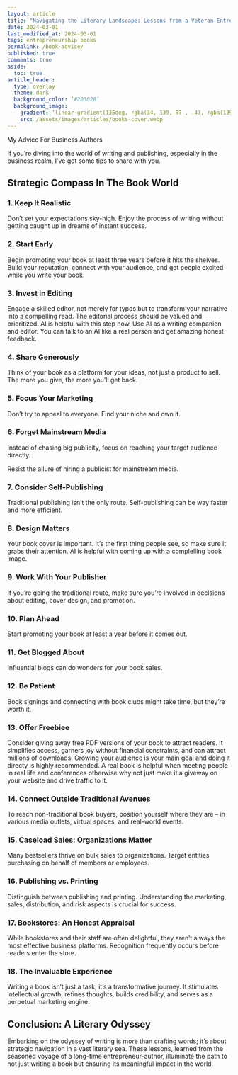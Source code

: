 ```yaml
---
layout: article
title: "Navigating the Literary Landscape: Lessons from a Veteran Entrepreneur-Author"
date: 2024-03-01
last_modified_at: 2024-03-01
tags: entrepreneurship books
permalink: /book-advice/
published: true
comments: true
aside:
  toc: true
article_header:
  type: overlay
  theme: dark
  background_color: ’#203028’
  background_image:
    gradient: ‘linear-gradient(135deg, rgba(34, 139, 87 , .4), rgba(139, 34, 139, .4))’
    src: /assets/images/articles/books-cover.webp
---
```

My Advice For Business Authors
<!--more--> 

If you’re diving into the world of writing and publishing, especially in the business realm, I’ve got some tips to share with you.

## Strategic Compass In The Book World

### 1. Keep It Realistic

Don’t set your expectations sky-high. Enjoy the process of writing without getting caught up in dreams of instant success.

### 2. Start Early

Begin promoting your book at least three years before it hits the shelves. Build your reputation, connect with your audience, and get people excited while you write your book.

### 3. Invest in Editing

Engage a skilled editor, not merely for typos but to transform your narrative into a compelling read. The editorial process should be valued and prioritized. AI is helpful with this step now. Use AI as a writing companion and editor. You can talk to an AI like a real person and get amazing honest feedback.

### 4. Share Generously

Think of your book as a platform for your ideas, not just a product to sell. The more you give, the more you’ll get back.

### 5. Focus Your Marketing

Don’t try to appeal to everyone. Find your niche and own it.

### 6. Forget Mainstream Media

Instead of chasing big publicity, focus on reaching your target audience directly.

Resist the allure of hiring a publicist for mainstream media. 

### 7. Consider Self-Publishing

Traditional publishing isn’t the only route. Self-publishing can be way faster and more efficient.

### 8. Design Matters

Your book cover is important. It’s the first thing people see, so make sure it grabs their attention. AI is helpful with coming up with a complelling book image.

### 9. Work With Your Publisher

If you’re going the traditional route, make sure you’re involved in decisions about editing, cover design, and promotion.

### 10. Plan Ahead

Start promoting your book at least a year before it comes out.

### 11. Get Blogged About

Influential blogs can do wonders for your book sales.

### 12. Be Patient

Book signings and connecting with book clubs might take time, but they’re worth it.

### 13. Offer Freebiee

Consider giving away free PDF versions of your book to attract readers. It simplifies access, garners joy without financial constraints, and can attract millions of downloads. Growing your audience is your main goal and doing it directy is highly recommended. A real book is helpful when meeting people in real life and conferences otherwise why not just make it a giveway on your website and drive traffic to it.

### 14. Connect Outside Traditional Avenues

To reach non-traditional book buyers, position yourself where they are – in various media outlets, virtual spaces, and real-world events.

### 15. Caseload Sales: Organizations Matter

Many bestsellers thrive on bulk sales to organizations. Target entities purchasing on behalf of members or employees.

### 16. Publishing vs. Printing

Distinguish between publishing and printing. Understanding the marketing, sales, distribution, and risk aspects is crucial for success.

### 17. Bookstores: An Honest Appraisal

While bookstores and their staff are often delightful, they aren’t always the most effective business platforms. Recognition frequently occurs before readers enter the store.

### 18. The Invaluable Experience

Writing a book isn’t just a task; it’s a transformative journey. It stimulates intellectual growth, refines thoughts, builds credibility, and serves as a perpetual marketing engine.

## Conclusion: A Literary Odyssey

Embarking on the odyssey of writing is more than crafting words; it’s about strategic navigation in a vast literary sea. These lessons, learned from the seasoned voyage of a long-time entrepreneur-author, illuminate the path to not just writing a book but ensuring its meaningful impact in the world.